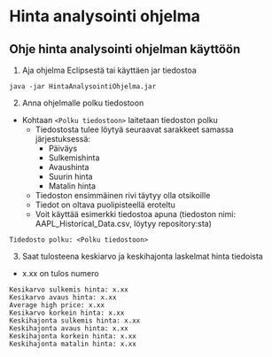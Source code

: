 # Hinta analysointi ohjelma

## Ohje hinta analysointi ohjelman käyttöön

1. Aja ohjelma Eclipsestä tai käyttäen jar tiedostoa

```
java -jar HintaAnalysointiOhjelma.jar
```

2. Anna ohjelmalle polku tiedostoon
- Kohtaan ```<Polku tiedostoon>``` laitetaan tiedoston polku
    - Tiedostosta tulee löytyä seuraavat sarakkeet samassa järjestuksessä:
        - Päiväys
        - Sulkemishinta
        - Avaushinta
        - Suurin hinta
        - Matalin hinta
    - Tiedoston ensimmäinen rivi täytyy olla otsikoille
    - Tiedot on oltava puolipisteellä eroteltu
    - Voit käyttää esimerkki tiedostoa apuna (tiedoston nimi: AAPL_Historical_Data.csv, löytyy repository:sta)
```
Tidedosto polku: <Polku tiedostoon>
```

3. Saat tulosteena keskiarvo ja keskihajonta laskelmat hinta tiedoista
- x.xx on tulos numero
```
Kesikarvo sulkemis hinta: x.xx
Kesikarvo avaus hinta: x.xx
Average high price: x.xx
Kesikarvo korkein hinta: x.xx
Keskihajonta sulkemis hinta: x.xx
Keskihajonta avaus hinta: x.xx
Keskihajonta korkein hinta: x.xx
Keskihajonta matalin hinta: x.xx
```